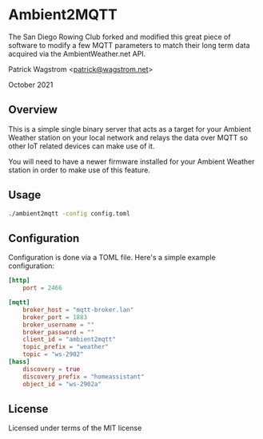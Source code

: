 Ambient2MQTT
============

The San Diego Rowing Club forked and modified this great piece of software
to modify a few MQTT parameters to match their long term data acquired
via the AmbientWeather.net API.

Patrick Wagstrom &lt;patrick@wagstrom.net&gt;

October 2021

Overview
---------

This is a simple single binary server that acts as a target for your Ambient Weather station on your local network and relays the data over MQTT so other IoT related devices can make use of it.

You will need to have a newer firmware installed for your Ambient Weather station in order to make use of this feature.

Usage
-----

```bash
./ambient2mqtt -config config.toml
```

Configuration
-------------

Configuration is done via a TOML file. Here's a simple example configuration:

```toml
[http]
    port = 2466

[mqtt]
    broker_host = "mqtt-broker.lan"
    broker_port = 1883
    broker_username = ""
    broker_password = ""
    client_id = "ambient2mqtt"
    topic_prefix = "weather"
    topic = "ws-2902"
[hass]
    discovery = true
    discovery_prefix = "homeassistant"
    object_id = "ws-2902a"

```

License
-------

Licensed under terms of the MIT license
